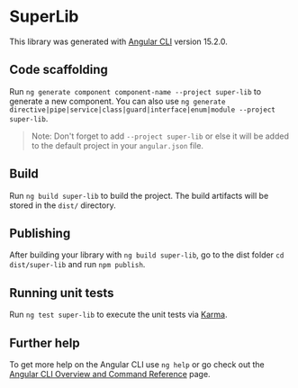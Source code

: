 # SuperLib

This library was generated with [Angular CLI](https://github.com/angular/angular-cli) version 15.2.0.

## Code scaffolding

Run `ng generate component component-name --project super-lib` to generate a new component. You can also use `ng generate directive|pipe|service|class|guard|interface|enum|module --project super-lib`.
> Note: Don't forget to add `--project super-lib` or else it will be added to the default project in your `angular.json` file. 

## Build

Run `ng build super-lib` to build the project. The build artifacts will be stored in the `dist/` directory.

## Publishing

After building your library with `ng build super-lib`, go to the dist folder `cd dist/super-lib` and run `npm publish`.

## Running unit tests

Run `ng test super-lib` to execute the unit tests via [Karma](https://karma-runner.github.io).

## Further help

To get more help on the Angular CLI use `ng help` or go check out the [Angular CLI Overview and Command Reference](https://angular.io/cli) page.
